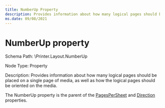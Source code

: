 ```yaml
---
title: NumberUp Property
description: Provides information about how many logical pages should be placed on a single page of media.
ms.date: 09/08/2021
---
```


# NumberUp property

Schema Path: \\Printer.Layout.NumberUp

Node Type: Property

Description: Provides information about how many logical pages should be placed on a single page of media, as well as how the logical pages should be oriented on the media.

The NumberUp property is the parent of the [PagesPerSheet](pagespersheet2.md) and [Direction](direction2.md) properties.
